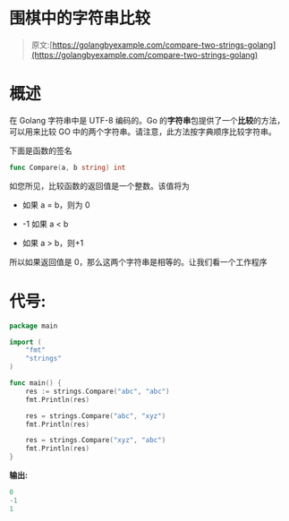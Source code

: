# 围棋中的字符串比较

> 原文:[https://golangbyexample.com/compare-two-strings-golang](https://golangbyexample.com/compare-two-strings-golang)

# **概述**

在 Golang 字符串中是 UTF-8 编码的。Go 的**字符串**包提供了一个**比较**的方法，可以用来比较 GO 中的两个字符串。请注意，此方法按字典顺序比较字符串。

下面是函数的签名

```go
func Compare(a, b string) int
```

如您所见，比较函数的返回值是一个整数。该值将为

*   如果 a = b，则为 0

*   -1 如果 a < b

*   如果 a > b，则+1

所以如果返回值是 0，那么这两个字符串是相等的。让我们看一个工作程序

# **代号:**

```go
package main

import (
    "fmt"
    "strings"
)

func main() {
    res := strings.Compare("abc", "abc")
    fmt.Println(res)

    res = strings.Compare("abc", "xyz")
    fmt.Println(res)

    res = strings.Compare("xyz", "abc")
    fmt.Println(res)
}
```

**输出:**

```go
0
-1
1
```